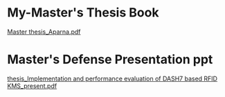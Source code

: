 # My-Master's Thesis Book

[Master thesis_Aparna.pdf](https://github.com/AparnaChirumamilla/My-Master-s-Thesis/files/9869554/Master.thesis_Aparna.pdf)

# Master's Defense Presentation ppt

[thesis_Implementation and performance evaluation of DASH7 based RFID KMS_present.pdf](https://github.com/AparnaChirumamilla/My-Master-s-Thesis/files/9869568/thesis_Implementation.and.performance.evaluation.of.DASH7.based.RFID.KMS_present.pdf)
